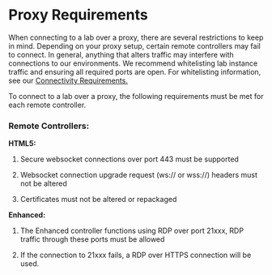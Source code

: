 # Proxy Requirements

When connecting to a lab over a proxy, there are several restrictions to keep in mind. Depending on your proxy setup, certain remote controllers may fail to connect. In general, anything that alters traffic may interfere with connections to our environments. We recommend whitelisting lab instance traffic and ensuring all required ports are open. For whitelisting information, see our [Connectivity Requirements.](connectivity-requires.md)

To connect to a lab over a proxy, the following requirements must be met for each remote controller.

### Remote Controllers:

**HTML5:**

1. Secure websocket connections over port 443 must be supported

1. Websocket connection upgrade request (ws:// or wss://) headers must not be altered

1. Certificates must not be altered or repackaged

**Enhanced:**

1. The Enhanced controller functions using RDP over port 21xxx, RDP traffic through these ports must be allowed

1. If the connection to 21xxx fails, a RDP over HTTPS connection will be used.
